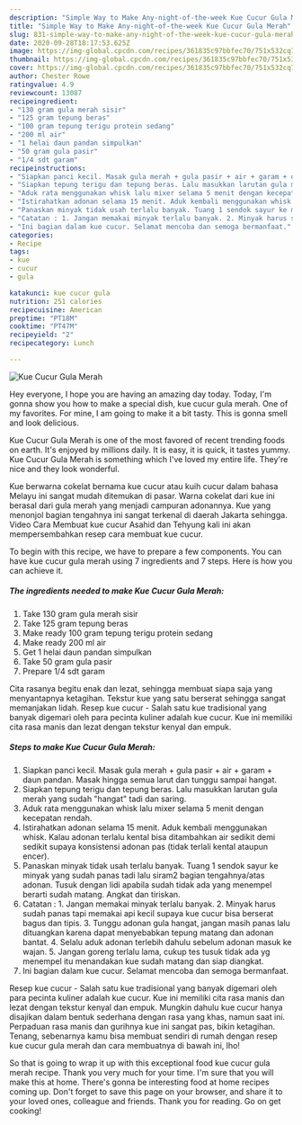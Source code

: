```yaml
---
description: "Simple Way to Make Any-night-of-the-week Kue Cucur Gula Merah"
title: "Simple Way to Make Any-night-of-the-week Kue Cucur Gula Merah"
slug: 831-simple-way-to-make-any-night-of-the-week-kue-cucur-gula-merah
date: 2020-09-28T18:17:53.625Z
image: https://img-global.cpcdn.com/recipes/361835c97bbfec70/751x532cq70/kue-cucur-gula-merah-foto-resep-utama.jpg
thumbnail: https://img-global.cpcdn.com/recipes/361835c97bbfec70/751x532cq70/kue-cucur-gula-merah-foto-resep-utama.jpg
cover: https://img-global.cpcdn.com/recipes/361835c97bbfec70/751x532cq70/kue-cucur-gula-merah-foto-resep-utama.jpg
author: Chester Rowe
ratingvalue: 4.9
reviewcount: 13087
recipeingredient:
- "130 gram gula merah sisir"
- "125 gram tepung beras"
- "100 gram tepung terigu protein sedang"
- "200 ml air"
- "1 helai daun pandan simpulkan"
- "50 gram gula pasir"
- "1/4 sdt garam"
recipeinstructions:
- "Siapkan panci kecil. Masak gula merah + gula pasir + air + garam + daun pandan. Masak hingga semua larut dan tunggu sampai hangat."
- "Siapkan tepung terigu dan tepung beras. Lalu masukkan larutan gula merah yang sudah &#34;hangat&#34; tadi dan saring."
- "Aduk rata menggunakan whisk lalu mixer selama 5 menit dengan kecepatan rendah."
- "Istirahatkan adonan selama 15 menit. Aduk kembali menggunakan whisk. Kalau adonan terlalu kental bisa ditambahkan air sedikit demi sedikit supaya konsistensi adonan pas (tidak terlali kental ataupun encer)."
- "Panaskan minyak tidak usah terlalu banyak. Tuang 1 sendok sayur ke minyak yang sudah panas tadi lalu siram2 bagian tengahnya/atas adonan. Tusuk dengan lidi apabila sudah tidak ada yang menempel berarti sudah matang. Angkat dan tiriskan."
- "Catatan : 1. Jangan memakai minyak terlalu banyak. 2. Minyak harus sudah panas tapi memakai api kecil supaya kue cucur bisa berserat bagus dan tipis. 3. Tunggu adonan gula hangat, jangan masih panas lalu dituangkan karena dapat menyebabkan tepung matang dan adonan bantat. 4. Selalu aduk adonan terlebih dahulu sebelum adonan masuk ke wajan. 5. Jangan goreng terlalu lama, cukup tes tusuk tidak ada yg menempel itu menandakan kue sudah matang dan siap diangkat."
- "Ini bagian dalam kue cucur. Selamat mencoba dan semoga bermanfaat."
categories:
- Recipe
tags:
- kue
- cucur
- gula

katakunci: kue cucur gula 
nutrition: 251 calories
recipecuisine: American
preptime: "PT18M"
cooktime: "PT47M"
recipeyield: "2"
recipecategory: Lunch

---
```



![Kue Cucur Gula Merah](https://img-global.cpcdn.com/recipes/361835c97bbfec70/751x532cq70/kue-cucur-gula-merah-foto-resep-utama.jpg)

Hey everyone, I hope you are having an amazing day today. Today, I'm gonna show you how to make a special dish, kue cucur gula merah. One of my favorites. For mine, I am going to make it a bit tasty. This is gonna smell and look delicious.

Kue Cucur Gula Merah is one of the most favored of recent trending foods on earth. It's enjoyed by millions daily. It is easy, it is quick, it tastes yummy. Kue Cucur Gula Merah is something which I've loved my entire life. They're nice and they look wonderful.

Kue berwarna cokelat bernama kue cucur atau kuih cucur dalam bahasa Melayu ini sangat mudah ditemukan di pasar. Warna cokelat dari kue ini berasal dari gula merah yang menjadi campuran adonannya. Kue yang menonjol bagian tengahnya ini sangat terkenal di daerah Jakarta sehingga. Video Cara Membuat kue cucur Asahid dan Tehyung kali ini akan mempersembahkan resep cara membuat kue cucur.


To begin with this recipe, we have to prepare a few components. You can have kue cucur gula merah using 7 ingredients and 7 steps. Here is how you can achieve it.

<!--inarticleads1-->

##### The ingredients needed to make Kue Cucur Gula Merah:

1. Take 130 gram gula merah sisir
1. Take 125 gram tepung beras
1. Make ready 100 gram tepung terigu protein sedang
1. Make ready 200 ml air
1. Get 1 helai daun pandan simpulkan
1. Take 50 gram gula pasir
1. Prepare 1/4 sdt garam


Cita rasanya begitu enak dan lezat, sehingga membuat siapa saja yang menyantapnya ketagihan. Tekstur kue yang satu berserat sehingga sangat memanjakan lidah. Resep kue cucur - Salah satu kue tradisional yang banyak digemari oleh para pecinta kuliner adalah kue cucur. Kue ini memiliki cita rasa manis dan lezat dengan tekstur kenyal dan empuk. 

<!--inarticleads2-->

##### Steps to make Kue Cucur Gula Merah:

1. Siapkan panci kecil. Masak gula merah + gula pasir + air + garam + daun pandan. Masak hingga semua larut dan tunggu sampai hangat.
1. Siapkan tepung terigu dan tepung beras. Lalu masukkan larutan gula merah yang sudah &#34;hangat&#34; tadi dan saring.
1. Aduk rata menggunakan whisk lalu mixer selama 5 menit dengan kecepatan rendah.
1. Istirahatkan adonan selama 15 menit. Aduk kembali menggunakan whisk. Kalau adonan terlalu kental bisa ditambahkan air sedikit demi sedikit supaya konsistensi adonan pas (tidak terlali kental ataupun encer).
1. Panaskan minyak tidak usah terlalu banyak. Tuang 1 sendok sayur ke minyak yang sudah panas tadi lalu siram2 bagian tengahnya/atas adonan. Tusuk dengan lidi apabila sudah tidak ada yang menempel berarti sudah matang. Angkat dan tiriskan.
1. Catatan : 1. Jangan memakai minyak terlalu banyak. 2. Minyak harus sudah panas tapi memakai api kecil supaya kue cucur bisa berserat bagus dan tipis. 3. Tunggu adonan gula hangat, jangan masih panas lalu dituangkan karena dapat menyebabkan tepung matang dan adonan bantat. 4. Selalu aduk adonan terlebih dahulu sebelum adonan masuk ke wajan. 5. Jangan goreng terlalu lama, cukup tes tusuk tidak ada yg menempel itu menandakan kue sudah matang dan siap diangkat.
1. Ini bagian dalam kue cucur. Selamat mencoba dan semoga bermanfaat.


Resep kue cucur - Salah satu kue tradisional yang banyak digemari oleh para pecinta kuliner adalah kue cucur. Kue ini memiliki cita rasa manis dan lezat dengan tekstur kenyal dan empuk. Mungkin dahulu kue cucur hanya disajikan dalam bentuk sederhana dengan rasa yang khas, namun saat ini. Perpaduan rasa manis dan gurihnya kue ini sangat pas, bikin ketagihan. Tenang, sebenarnya kamu bisa membuat sendiri di rumah dengan resep kue cucur gula merah dan cara membuatnya di bawah ini, lho! 

So that is going to wrap it up with this exceptional food kue cucur gula merah recipe. Thank you very much for your time. I'm sure that you will make this at home. There's gonna be interesting food at home recipes coming up. Don't forget to save this page on your browser, and share it to your loved ones, colleague and friends. Thank you for reading. Go on get cooking!
